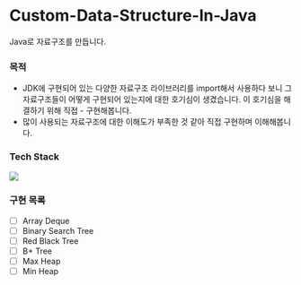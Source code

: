 # Custom-Data-Structure-In-Java
Java로 자료구조를 만듭니다.

### 목적
- JDK에 구현되어 있는 다양한 자료구조 라이브러리를 import해서 사용하다 보니 그 자료구조들이 어떻게 구현되어 있는지에 대한 호기심이 생겼습니다. 이 호기심을 해결하기 위해 직접 - 구현해봅니다.
- 많이 사용되는 자료구조에 대한 이해도가 부족한 것 같아 직접 구현하며 이해해봅니다.

### Tech Stack
<img src="https://img.shields.io/badge/Java11-007396?style=flat-square&logoColor=white"/>

### 구현 목록
- [ ] Array Deque
- [ ] Binary Search Tree
- [ ] Red Black Tree
- [ ] B+ Tree
- [ ] Max Heap
- [ ] Min Heap
